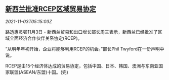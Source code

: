 <!--1635917464000-->
[新西兰批准RCEP区域贸易协定](https://cn.reuters.com/article/new-zealand-rcep-trade-deal-1103-wedn-idCNKBS2HO0AO)
------

<div><i>2021-11-03T05:15:03Z</i></div><p>路透惠灵顿11月3日 - 新西兰贸易和出口增长部长周三表示，新西兰已经批准了区域全面经济合作伙伴关系协定(RCEP)。</p><p>“从明年年初开始，企业将能够利用RCEP的机会。”部长Phil Twyford在一份声明中说。</p><p>RCEP是由15个经济体达成的贸易协定，包括中国、日本、韩国、澳洲与东南亚国家联盟(ASEAN/东盟)十国。(完)</p>
